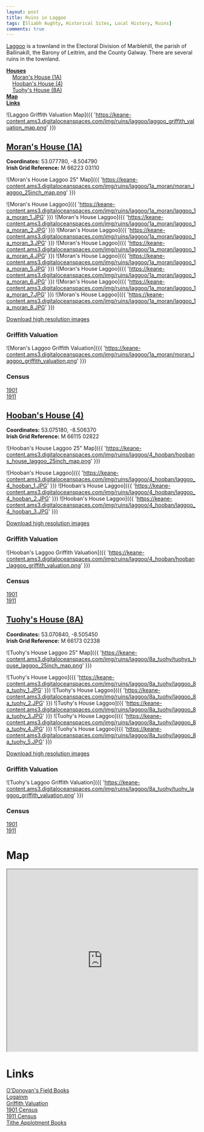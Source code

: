 ```yaml
---
layout: post
title: Ruins in Laggoo
tags: [Sliabh Aughty, Historical Sites, Local History, Ruins]
comments: true
---
```


[Laggoo](https://www.townlands.ie/galway/leitrim/ballynakill/marblehill/laggoo/) is a townland in the Electoral Division of Marblehill, the parish of Ballinakill, the Barony of Leitrim, and the County Galway. There are several ruins in the townland.

**[Houses](#morans-house-1a)**  
&nbsp;&nbsp;&nbsp;&nbsp;[Moran's House (1A)](#morans-house-1a)  
&nbsp;&nbsp;&nbsp;&nbsp;[Hooban's House (4)](#hoobans-house-4)  
&nbsp;&nbsp;&nbsp;&nbsp;[Tuohy's House (8A)](#tuohys-house-8a)  
**[Map](#map)**  
**[Links](#links)** 

![Laggoo Griffith Valuation Map]({{ 'https://keane-content.ams3.digitaloceanspaces.com/img/ruins/laggoo/laggoo_griffith_valuation_map.png' }})

## [Moran's House (1A)](#morans-house-1a)
**Coordinates:** 53.077780, -8.504790  
**Irish Grid Reference:** M 66223 03110

![Moran's House Laggoo 25" Map]({{ 'https://keane-content.ams3.digitaloceanspaces.com/img/ruins/laggoo/1a_moran/moran_laggoo_25inch_map.png' }})

![Moran's House Laggoo]({{ 'https://keane-content.ams3.digitaloceanspaces.com/img/ruins/laggoo/1a_moran/laggoo_1a_moran_1.JPG' }})
![Moran's House Laggoo]({{ 'https://keane-content.ams3.digitaloceanspaces.com/img/ruins/laggoo/1a_moran/laggoo_1a_moran_2.JPG' }})
![Moran's House Laggoo]({{ 'https://keane-content.ams3.digitaloceanspaces.com/img/ruins/laggoo/1a_moran/laggoo_1a_moran_3.JPG' }})
![Moran's House Laggoo]({{ 'https://keane-content.ams3.digitaloceanspaces.com/img/ruins/laggoo/1a_moran/laggoo_1a_moran_4.JPG' }})
![Moran's House Laggoo]({{ 'https://keane-content.ams3.digitaloceanspaces.com/img/ruins/laggoo/1a_moran/laggoo_1a_moran_5.JPG' }})
![Moran's House Laggoo]({{ 'https://keane-content.ams3.digitaloceanspaces.com/img/ruins/laggoo/1a_moran/laggoo_1a_moran_6.JPG' }})
![Moran's House Laggoo]({{ 'https://keane-content.ams3.digitaloceanspaces.com/img/ruins/laggoo/1a_moran/laggoo_1a_moran_7.JPG' }})
![Moran's House Laggoo]({{ 'https://keane-content.ams3.digitaloceanspaces.com/img/ruins/laggoo/1a_moran/laggoo_1a_moran_8.JPG' }})

[Download high resolution images](https://keane-content.ams3.digitaloceanspaces.com/img/ruins/laggoo/1a_moran/laggoo_1a_moran_highres.zip)

### Griffith Valuation
![Moran's Laggoo Griffith Valuation]({{ 'https://keane-content.ams3.digitaloceanspaces.com/img/ruins/laggoo/1a_moran/moran_laggoo_griffith_valuation.png' }})

### Census
[1901](http://www.census.nationalarchives.ie/pages/1901/Galway/Marble_Hill/Laggoo/1388908/)  
[1911](http://www.census.nationalarchives.ie/pages/1911/Galway/Marblehill/Laggoo/465874/)

## [Hooban's House (4)](#hoobans-house-4)
**Coordinates:** 53.075180, -8.506370  
**Irish Grid Reference:** M 66115 02822

![Hooban's House Laggoo 25" Map]({{ 'https://keane-content.ams3.digitaloceanspaces.com/img/ruins/laggoo/4_hooban/hoobans_house_laggoo_25inch_map.png' }})

![Hooban's House Laggoo]({{ 'https://keane-content.ams3.digitaloceanspaces.com/img/ruins/laggoo/4_hooban/laggoo_4_hooban_1.JPG' }})
![Hooban's House Laggoo]({{ 'https://keane-content.ams3.digitaloceanspaces.com/img/ruins/laggoo/4_hooban/laggoo_4_hooban_2.JPG' }})
![Hooban's House Laggoo]({{ 'https://keane-content.ams3.digitaloceanspaces.com/img/ruins/laggoo/4_hooban/laggoo_4_hooban_3.JPG' }})

[Download high resolution images](https://keane-content.ams3.digitaloceanspaces.com/img/ruins/laggoo/4_hooban/laggoo_4_hooban_highres.zip)

### Griffith Valuation
![Hooban's Laggoo Griffith Valuation]({{ 'https://keane-content.ams3.digitaloceanspaces.com/img/ruins/laggoo/4_hooban/hooban_laggoo_griffith_valuation.png' }})

### Census
[1901](http://www.census.nationalarchives.ie/pages/1901/Galway/Marble_Hill/Laggoo/1388907/)  
[1911](http://www.census.nationalarchives.ie/pages/1911/Galway/Marblehill/Laggoo/465873/)

## [Tuohy's House (8A)](#tuohys-house-8a)
**Coordinates:** 53.070840, -8.505450  
**Irish Grid Reference:** M 66173 02338

![Tuohy's House Laggoo 25" Map]({{ 'https://keane-content.ams3.digitaloceanspaces.com/img/ruins/laggoo/8a_tuohy/tuohys_house_laggoo_25inch_map.png' }})

![Tuohy's House Laggoo]({{ 'https://keane-content.ams3.digitaloceanspaces.com/img/ruins/laggoo/8a_tuohy/laggoo_8a_tuohy_1.JPG' }})
![Tuohy's House Laggoo]({{ 'https://keane-content.ams3.digitaloceanspaces.com/img/ruins/laggoo/8a_tuohy/laggoo_8a_tuohy_2.JPG' }})
![Tuohy's House Laggoo]({{ 'https://keane-content.ams3.digitaloceanspaces.com/img/ruins/laggoo/8a_tuohy/laggoo_8a_tuohy_3.JPG' }})
![Tuohy's House Laggoo]({{ 'https://keane-content.ams3.digitaloceanspaces.com/img/ruins/laggoo/8a_tuohy/laggoo_8a_tuohy_4.JPG' }})
![Tuohy's House Laggoo]({{ 'https://keane-content.ams3.digitaloceanspaces.com/img/ruins/laggoo/8a_tuohy/laggoo_8a_tuohy_5.JPG' }})

[Download high resolution images](https://keane-content.ams3.digitaloceanspaces.com/img/ruins/laggoo/8a_tuohy/laggoo_8a_tuohy_highres.zip)

### Griffith Valuation
![Tuohy's Laggoo Griffith Valuation]({{ 'https://keane-content.ams3.digitaloceanspaces.com/img/ruins/laggoo/8a_tuohy/tuohy_laggoo_griffith_valuation.png' }})

### Census
[1901](http://www.census.nationalarchives.ie/pages/1901/Galway/Marble_Hill/Laggoo/1388916/)  
[1911](http://www.census.nationalarchives.ie/pages/1911/Galway/Marblehill/Laggoo/465861/)

# Map
<iframe src="https://www.google.com/maps/d/embed?mid=1JXgBtRnYhTCVQC4C9Gy9FTD1Q0l_wi5k" width="100%" height="480"></iframe>

# Links
[O'Donovan's Field Books](http://places.webworld.org/place/46071)  
[Logainm](https://www.logainm.ie/en/20195)  
[Griffith Valuation](http://www.askaboutireland.ie/griffith-valuation/index.xml?action=doNameSearch&PlaceID=552001&county=Galway&barony=Leitrim&parish=Ballynakill&townland=%3Cb%3ELaggoo%3C/b%3E)  
[1901 Census](http://www.census.nationalarchives.ie/pages/1901/Galway/Marble_Hill/Laggoo/)  
[1911 Census](http://www.census.nationalarchives.ie/pages/1911/Galway/Marblehill/Laggoo/)  
[Tithe Applotment Books](http://titheapplotmentbooks.nationalarchives.ie/search/tab/results.jsp?county=Galway&parish=Ballynakill&townland=Lagough&search=Search)  